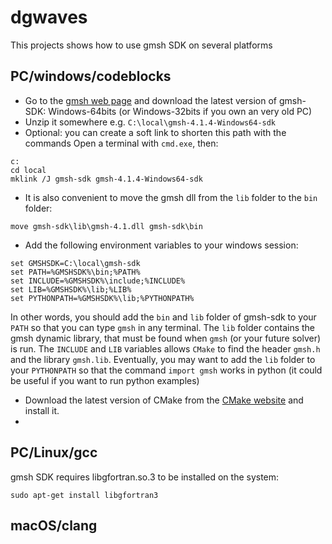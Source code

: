 # dgwaves

This projects shows how to use gmsh SDK on several platforms

## PC/windows/codeblocks

 * Go to the [gmsh web page](http://gmsh.info/) and download the latest version of gmsh-SDK: Windows-64bits (or Windows-32bits if you own an very old PC)
 * Unzip it somewhere e.g. `C:\local\gmsh-4.1.4-Windows64-sdk`
 * Optional: you can create a soft link to shorten this path with the commands Open a terminal with `cmd.exe`, then:
```
c:
cd local 
mklink /J gmsh-sdk gmsh-4.1.4-Windows64-sdk
```
 * It is also convenient to move the gmsh dll from the `lib` folder to the `bin` folder:
```
move gmsh-sdk\lib\gmsh-4.1.dll gmsh-sdk\bin
``` 
 * Add the following environment variables to your windows session:
```
set GMSHSDK=C:\local\gmsh-sdk
set PATH=%GMSHSDK%\bin;%PATH%
set INCLUDE=%GMSHSDK%\include;%INCLUDE%
set LIB=%GMSHSDK%\lib;%LIB%
set PYTHONPATH=%GMSHSDK%\lib;%PYTHONPATH%
``` 
In other words, you should add the `bin` and `lib` folder of gmsh-sdk to your `PATH` so that you can type `gmsh` in any terminal. The `lib` folder contains the gmsh dynamic library, that must be found when `gmsh` (or your future solver) is run. The `INCLUDE` and `LIB` variables allows `CMake` to find the header `gmsh.h` and the library `gmsh.lib`. Eventually, you may want to add the `lib` folder to your `PYTHONPATH` so that the command `import gmsh` works in python (it could be useful if you want to run python examples)
 * Download the latest version of CMake from the [CMake website](https://cmake.org/download/) and install it.
 *


## PC/Linux/gcc

gmsh SDK requires libgfortran.so.3 to be installed on the system:
```
sudo apt-get install libgfortran3
```

## macOS/clang

